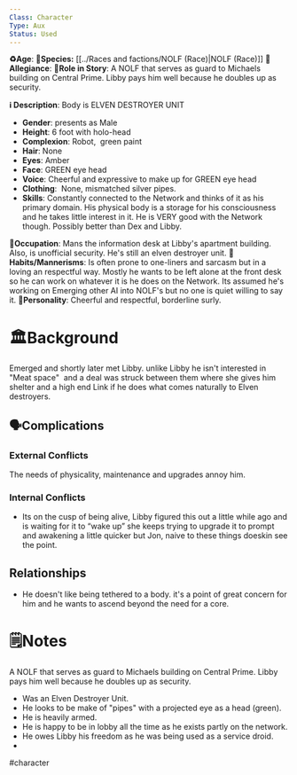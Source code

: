 ```yaml
---
Class: Character
Type: Aux
Status: Used
---
```


**♻️Age**: 
👾**Species:** [[../Races and factions/NOLF (Race)|NOLF (Race)]]
🏅**Allegiance**: 
**🎲Role in Story**: 
A NOLF that serves as guard to Michaels building on Central Prime. Libby pays him well because he doubles up as security.

**ℹ️ Description**: 
Body is ELVEN DESTROYER UNIT
* **Gender**: presents as Male
* **Height**: 6 foot with holo-head
* **Complexion**: Robot,  green paint
* **Hair**: None
* **Eyes**:  Amber
* **Face**: GREEN eye head
* **Voice**: Cheerful and expressive to make up for GREEN eye head
* **Clothing**:   None, mismatched silver pipes.
* **Skills**: Constantly connected to the Network and thinks of it as his primary domain. His physical body is a storage for his consciousness and he takes little interest in it. He is VERY good with the Network though. Possibly better than Dex and Libby.

**💼Occupation**: Mans the information desk at Libby's apartment building. Also, is unofficial security. He's still an elven destroyer unit.
**🎺Habits/Mannerisms**: Is often prone to one-liners and sarcasm but in a loving an respectful way. Mostly he wants to be left alone at the front desk so he can work on whatever it is he does on the Network. Its assumed he's working on Emerging other AI into NOLF's but no one is quiet willing to say it.
**🧨Personality**: Cheerful and respectful, borderline surly.

# 🏛️Background
Emerged and shortly later met Libby. unlike Libby he isn't interested in "Meat space"  and a deal was struck between them where she gives him shelter and a high end Link if he does what comes naturally to Elven destroyers.

## 🗣️Complications
### **External Conflicts**
The needs of physicality, maintenance and upgrades annoy him.

### **Internal Conflicts**
- Its on the cusp of being alive, Libby figured this out a little while ago and is waiting for it to “wake up” she keeps trying to upgrade it to prompt and awakening a little quicker but Jon, naive to these things doeskin see the point.

## Relationships
- He doesn't like being tethered to a body. it's a point of great concern for him and he wants to ascend beyond the need for a core.

# 🗒️Notes

A NOLF that serves as guard to Michaels building on Central Prime. Libby pays him well because he doubles up as security.
- Was an Elven Destroyer Unit.
- He looks to be make of "pipes" with a projected eye as a head (green).
- He is heavily armed.
- He is happy to be in lobby all the time as he exists partly on the network.
- He owes Libby his freedom as he was being used as a service droid.
- 
#character 